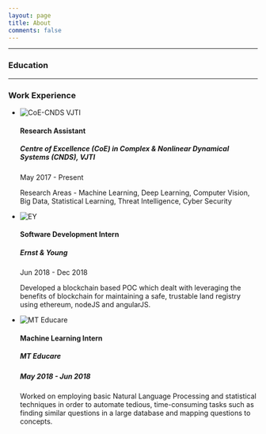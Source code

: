```yaml
---
layout: page
title: About
comments: false
---
```


---

### Education

---

### Work Experience

<div class="row">
    <div class="col-lg-12">
        <ul class="timeline">
            <li>
                <div class="timeline-image">
                    <img class="rounded-circle img-circle img-responsive" src="{{ site.baseurl }}/assets/images/about/1.jpg" alt="CoE-CNDS VJTI">
                </div>
                <div class="timeline-panel">
                    <div class="timeline-heading">
                        <h4 class="subheading">Research Assistant</h4>
                        <h5>Centre of Excellence (CoE) in Complex & Nonlinear Dynamical Systems (CNDS), VJTI</h5>
                        <p class="text-muted">May 2017 - Present</p>
                    </div>
                    <div class="timeline-body">
                        <p class="text-muted">Research Areas - Machine Learning, Deep Learning, Computer Vision, Big Data, Statistical Learning, Threat Intelligence, Cyber Security</p>
                    </div>
                </div>
            </li>
            <li class="timeline-inverted">
                <div class="timeline-image">
                    <img class="rounded-circle img-circle img-responsive" src="{{ site.baseurl }}/assets/images/about//3.png" alt="EY">
                </div>
                <div class="timeline-panel">
                    <div class="timeline-heading">
                        <h4 class="subheading">Software Development Intern</h4>
                        <h5>Ernst & Young</h5>
                        <p class="text-muted">Jun 2018 - Dec 2018</p>
                    </div>
                    <div class="timeline-body">
                        <p class="text-muted">Developed a blockchain based POC which dealt with leveraging the benefits of blockchain for maintaining a safe, trustable land registry using ethereum, nodeJS and angularJS.</p>
                    </div>
                </div>
            </li>
            <li>
                <div class="timeline-image">
                    <img class="rounded-circle img-circle img-responsive" src="{{ site.baseurl }}/assets/images/about/2.png" alt="MT Educare">
                </div>
                <div class="timeline-panel">
                    <div class="timeline-heading">
                        <h4 class="subheading">Machine Learning Intern</h4>
                        <h5>MT Educare</h5>
                        <h5>May 2018 - Jun 2018</h5>
                    </div>
                    <div class="timeline-body">
                        <p class="text-muted">Worked on employing basic Natural Language Processing and statistical techniques in order to automate tedious, time-consuming tasks such as finding similar questions in a large database and mapping questions to concepts.</p>
                    </div>
                </div>
            </li>
        </ul>
    </div>
</div>